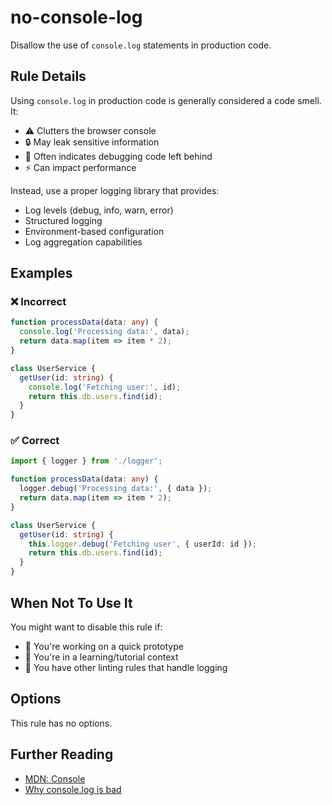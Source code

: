 # no-console-log

Disallow the use of `console.log` statements in production code.

## Rule Details

Using `console.log` in production code is generally considered a code smell. It:

- ⚠️ Clutters the browser console
- 🔒 May leak sensitive information
- 🐛 Often indicates debugging code left behind
- ⚡ Can impact performance

Instead, use a proper logging library that provides:
- Log levels (debug, info, warn, error)
- Structured logging
- Environment-based configuration
- Log aggregation capabilities

## Examples

### ❌ Incorrect

```typescript
function processData(data: any) {
  console.log('Processing data:', data);
  return data.map(item => item * 2);
}

class UserService {
  getUser(id: string) {
    console.log('Fetching user:', id);
    return this.db.users.find(id);
  }
}
```

### ✅ Correct

```typescript
import { logger } from './logger';

function processData(data: any) {
  logger.debug('Processing data:', { data });
  return data.map(item => item * 2);
}

class UserService {
  getUser(id: string) {
    this.logger.debug('Fetching user', { userId: id });
    return this.db.users.find(id);
  }
}
```

## When Not To Use It

You might want to disable this rule if:

- 🧪 You're working on a quick prototype
- 📝 You're in a learning/tutorial context
- 🔧 You have other linting rules that handle logging

## Options

This rule has no options.

## Further Reading

- [MDN: Console](https://developer.mozilla.org/en-US/docs/Web/API/Console)
- [Why console.log is bad](https://blog.logrocket.com/best-practices-logging-node-js/)


